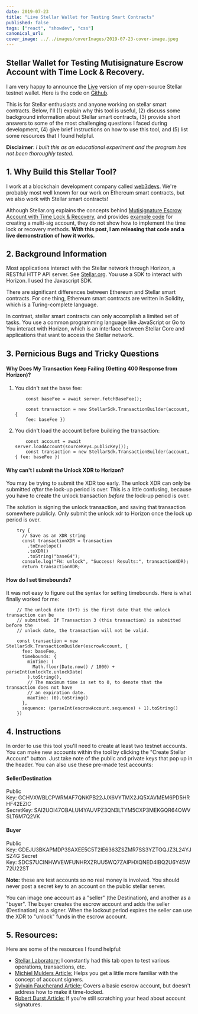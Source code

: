 ```yaml
---
date: 2019-07-23
title: "Live Stellar Wallet for Testing Smart Contracts"
published: false
tags: ["react", "showdev", "css"]
canonical_url:
cover_image: ../../images/coverImages/2019-07-23-cover-image.jpeg
---
```


## Stellar Wallet for Testing Mutisignature Escrow Account with Time Lock & Recovery.

I am very happy to announce the [Live](https://stellar-wallet.netlify.com) version of my open-source Stellar testnet wallet. Here is the code on [Github](https://github.com/edezekiel/stellar-wallet).

This is for Stellar enthusiasts and anyone working on stellar smart contracts. Below, I'll (1) explain why this tool is useful, (2) discuss some background information about Stellar smart contracts, (3) provide short answers to some of the most challenging questions I faced during development, (4) give brief instructions on how to use this tool, and (5) list some resources that I found helpful.

**Disclaimer**: _I built this as an educational experiment and the program has not been thoroughly tested._

## 1. Why Build this Stellar Tool?

I work at a blockchain development company called [web3devs](https://web3devs.com/). We're probably most well known for our work on Ethereum smart contracts, but we also work with Stellar smart contracts!

Although Stellar.org explains the concepts behind [Mutisignature Escrow Account with Time Lock & Recovery](https://www.stellar.org/developers/guides/walkthroughs/stellar-smart-contracts.html), and provides [example code](https://www.stellar.org/developers/js-stellar-base/reference/base-examples.html) for creating a multi-sig account, they do not show how to implement the time lock or recovery methods. **With this post, I am releasing that code and a live demonstration of how it works.**

## 2. Background Information

Most applications interact with the Stellar network through Horizon, a RESTful HTTP API server. See [Stellar.org](https://www.stellar.org/developers/guides/get-started/). You use a SDK to interact with Horizon. I used the Javascript SDK.

There are significant differences between Ethereum and Stellar smart contracts. For one thing, Ethereum smart contracts are written in Solidity, which is a Turing-complete language.

In contrast, stellar smart contracts can only accomplish a limited set of tasks. You use a common programming language like JavaScript or Go to You interact with Horizon, which is an interface between Stellar Core and applications that want to access the Stellar network.

## 3. Pernicious Bugs and Tricky Questions

#### Why Does My Transaction Keep Failing (Getting 400 Response from Horizon)?

1.  You didn't set the base fee:

            const baseFee = await server.fetchBaseFee();

            const transaction = new StellarSdk.TransactionBuilder(account, {
            fee: baseFee })

2.  You didn't load the account before building the transaction:

            const account = await server.loadAccount(sourceKeys.publicKey());
            const transaction = new StellarSdk.TransactionBuilder(account, { fee: baseFee })

#### Why can't I submit the Unlock XDR to Horizon?

You may be trying to submit the XDR too early. The unlock XDR can only be submitted _after_ the lock-up period is over. This is a little confusing, because you have to create the unlock transaction _before_ the lock-up period is over.

The solution is signing the unlock transaction, and saving that transaction somewhere publicly. Only submit the unlock xdr to Horizon once the lock up period is over.

        try {
          // Save as an XDR string
          const transactionXDR = transaction
            .toEnvelope()
            .toXDR()
            .toString("base64");
          console.log("FN: unlock", "Success! Results:", transactionXDR);
          return transactionXDR;

#### How do I set timebounds?

It was not easy to figure out the syntax for setting timebounds. Here is what finally worked for me:

        // The unlock date (D+T) is the first date that the unlock transaction can be
        // submitted. If Transaction 3 (this transaction) is submitted before the
        // unlock date, the transaction will not be valid.

        const transaction = new StellarSdk.TransactionBuilder(escrowAccount, {
          fee: baseFee,
          timebounds: {
            minTime: (
              Math.floor(Date.now() / 1000) + parseInt(unlockTx.unlockDate)
            ).toString(),
            // The maximum time is set to 0, to denote that the transaction does not have
            // an expiration date.
            maxTime: (0).toString()
          },
          sequence: (parseInt(escrowAccount.sequence) + 1).toString()
        })

## 4. Instructions

In order to use this tool you'll need to create at least two testnet accounts. You can make new accounts within the tool by clicking the "Create Stellar Account" button. Just take note of the public and private keys that pop up in the header. You can also use these pre-made test accounts:

<section>

#### Seller/Destination

Public Key: GCHVXWBLCPWRMAF7QNKPB22JJX6VYTMX2JQ5XAVMEM6PD5HRHF42EZIC SecretKey: SAI2UOI47OBALUI4YAUVPZ3QN3LTYM5CXP3MEKGQR64OWVSLT6M7Q2VK

#### Buyer

Public Key: GDEJU3BKAPMDP3SAXEE5C5T2IE6363ZSZMR7SS3YZTOQJZ3L24YJSZ4G Secret Key: SDCS7UCINHWVEWFUNHRXZRUU5WQ7ZAIPHXQNED4IBQ2U6Y45W72U22ST

</section>

**Note:** these are test accounts so no real money is involved. You should never post a secret key to an account on the public stellar server.

You can image one account as a "seller" (the Destination), and another as a "buyer". The buyer creates the escrow account and adds the seller (Destination) as a signer. When the lockout period expires the seller can use the XDR to "unlock" funds in the escrow account.

## 5. Resources:

Here are some of the resources I found helpful:

- [Stellar Laboratory:](https://www.stellar.org/laboratory/) I constantly had this tab open to test various operations, transactions, etc.
- [Michiel Mulders Article:](https://medium.com/wearetheledger/stellar-escrow-smart-contract-development-4c43ef32ac4b) Helps you get a little more familiar with the concept of account signers.
- [Sylvain Faucherand Article:](https://medium.com/coinmonks/simple-escrow-contract-using-stellar-67aa799f7db) Covers a basic escrow account, but doesn't address how to make it time-locked.
- [Robert Durst Article:](https://hackernoon.com/i-just-wrote-a-stellar-smart-contract-pt-2-lets-dive-a-little-deeper-a8dae19b9d0a) If you're still scratching your head about account signatures.
